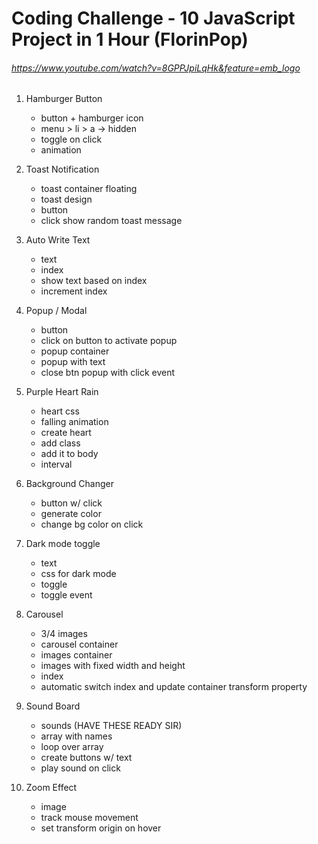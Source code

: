 # Coding Challenge - 10 JavaScript Project in 1 Hour (FlorinPop)
###### https://www.youtube.com/watch?v=8GPPJpiLqHk&feature=emb_logo

1. Hamburger Button

    - button + hamburger icon
    - menu > li > a -> hidden
    - toggle on click
    - animation

2. Toast Notification

    - toast container floating
    - toast design
    - button
    - click show random toast message

3. Auto Write Text

    - text
    - index
    - show text based on index
    - increment index

4. Popup / Modal

    - button
    - click on button to activate popup
    - popup container
    - popup with text
    - close btn popup with click event

5. Purple Heart Rain

    - heart css
    - falling animation
    - create heart
    - add class
    - add it to body
    - interval

6. Background Changer

    - button w/ click
    - generate color
    - change bg color on click

7. Dark mode toggle

    - text
    - css for dark mode
    - toggle
    -  toggle event

8. Carousel

    - 3/4 images
    - carousel container
    - images container
    - images with fixed width and height
    - index
    - automatic switch index and update container transform property

9. Sound Board
    
    - sounds (HAVE THESE READY SIR)
    - array with names
    - loop over array
    - create buttons w/ text
    - play sound on click

10. Zoom Effect

    - image
    - track mouse movement
    - set transform origin on hover